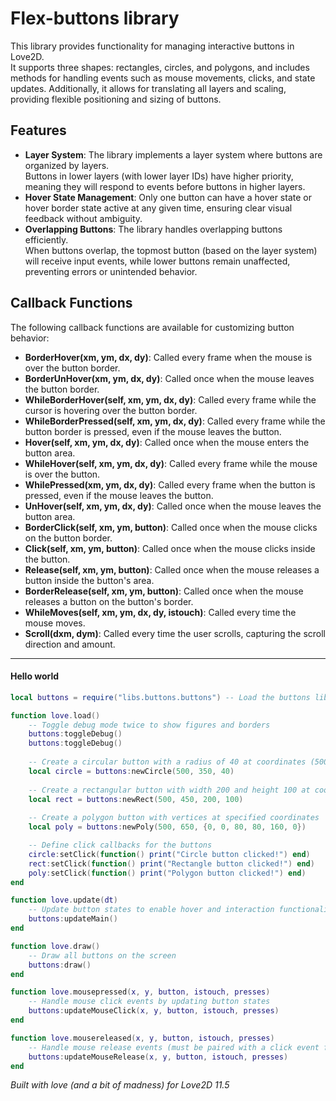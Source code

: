 # Flex-buttons library

This library provides functionality for managing interactive buttons in Love2D.  
It supports three shapes: rectangles, circles, and polygons, and includes methods for handling events such as mouse movements, clicks, and state updates. Additionally, it allows for translating all layers and scaling, providing flexible positioning and sizing of buttons.

## Features

- **Layer System**: The library implements a layer system where buttons are organized by layers.  
  Buttons in lower layers (with lower layer IDs) have higher priority, meaning they will respond to events before buttons in higher layers.
- **Hover State Management**: Only one button can have a hover state or hover border state active at any given time, ensuring clear visual feedback without ambiguity.
- **Overlapping Buttons**: The library handles overlapping buttons efficiently.  
  When buttons overlap, the topmost button (based on the layer system) will receive input events, while lower buttons remain unaffected, preventing errors or unintended behavior.

## Callback Functions

The following callback functions are available for customizing button behavior:

- **BorderHover(xm, ym, dx, dy)**: Called every frame when the mouse is over the button border.
- **BorderUnHover(xm, ym, dx, dy)**: Called once when the mouse leaves the button border.
- **WhileBorderHover(self, xm, ym, dx, dy)**: Called every frame while the cursor is hovering over the button border.
- **WhileBorderPressed(self, xm, ym, dx, dy)**: Called every frame while the button border is pressed, even if the mouse leaves the button.
- **Hover(self, xm, ym, dx, dy)**: Called once when the mouse enters the button area.
- **WhileHover(self, xm, ym, dx, dy)**: Called every frame while the mouse is over the button.
- **WhilePressed(xm, ym, dx, dy)**: Called every frame when the button is pressed, even if the mouse leaves the button.
- **UnHover(self, xm, ym, dx, dy)**: Called once when the mouse leaves the button area.
- **BorderClick(self, xm, ym, button)**: Called once when the mouse clicks on the button border.
- **Click(self, xm, ym, button)**: Called once when the mouse clicks inside the button.
- **Release(self, xm, ym, button)**: Called once when the mouse releases a button inside the button's area.
- **BorderRelease(self, xm, ym, button)**: Called once when the mouse releases a button on the button's border.
- **WhileMoves(self, xm, ym, dx, dy, istouch)**: Called every time the mouse moves.
- **Scroll(dxm, dym)**: Called every time the user scrolls, capturing the scroll direction and amount.

---

#### Hello world
```lua
local buttons = require("libs.buttons.buttons") -- Load the buttons library into the 'buttons' table

function love.load()
    -- Toggle debug mode twice to show figures and borders
    buttons:toggleDebug()
    buttons:toggleDebug()
    
    -- Create a circular button with a radius of 40 at coordinates (500, 350)
    local circle = buttons:newCircle(500, 350, 40)
    
    -- Create a rectangular button with width 200 and height 100 at coordinates (500, 450)
    local rect = buttons:newRect(500, 450, 200, 100)
    
    -- Create a polygon button with vertices at specified coordinates
    local poly = buttons:newPoly(500, 650, {0, 0, 80, 80, 160, 0})

    -- Define click callbacks for the buttons
    circle:setClick(function() print("Circle button clicked!") end)
    rect:setClick(function() print("Rectangle button clicked!") end)
    poly:setClick(function() print("Polygon button clicked!") end)
end

function love.update(dt)
    -- Update button states to enable hover and interaction functionality
    buttons:updateMain()
end

function love.draw()
    -- Draw all buttons on the screen
    buttons:draw()
end

function love.mousepressed(x, y, button, istouch, presses)
    -- Handle mouse click events by updating button states
    buttons:updateMouseClick(x, y, button, istouch, presses)
end

function love.mousereleased(x, y, button, istouch, presses)
    -- Handle mouse release events (must be paired with a click event for proper functionality)
    buttons:updateMouseRelease(x, y, button, istouch, presses)
end

```


_Built with love (and a bit of madness) for Love2D 11.5_
